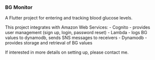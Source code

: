 ### BG Monitor

A Flutter project for entering and tracking blood glucose levels.

This project integrates with Amazon Web Services:
    - Cognito - provides user management (sign up, login, password reset)
    - Lambda - logs BG values to dynamodb, sends SNS messages to receivers
    - Dynamodb - provides storage and retrieval of BG values


If interested in more details on setting up, please contact me.
